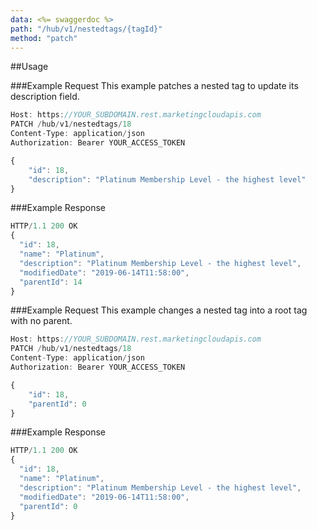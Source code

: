 ```yaml
---
data: <%= swaggerdoc %>
path: "/hub/v1/nestedtags/{tagId}"
method: "patch"
---
```

##Usage

###Example Request
This example patches a nested tag to update its description field.

```js
Host: https://YOUR_SUBDOMAIN.rest.marketingcloudapis.com
PATCH /hub/v1/nestedtags/18
Content-Type: application/json
Authorization: Bearer YOUR_ACCESS_TOKEN

{
    "id": 18,
    "description": "Platinum Membership Level - the highest level"
}
```

###Example Response
```js
HTTP/1.1 200 OK
{
  "id": 18,
  "name": "Platinum",
  "description": "Platinum Membership Level - the highest level",
  "modifiedDate": "2019-06-14T11:58:00",
  "parentId": 14
}
```

###Example Request
This example changes a nested tag into a root tag with no parent.

```js
Host: https://YOUR_SUBDOMAIN.rest.marketingcloudapis.com
PATCH /hub/v1/nestedtags/18
Content-Type: application/json
Authorization: Bearer YOUR_ACCESS_TOKEN

{
    "id": 18,
    "parentId": 0
}
```

###Example Response
```js
HTTP/1.1 200 OK
{
  "id": 18,
  "name": "Platinum",
  "description": "Platinum Membership Level - the highest level",
  "modifiedDate": "2019-06-14T11:58:00",
  "parentId": 0
}
```
